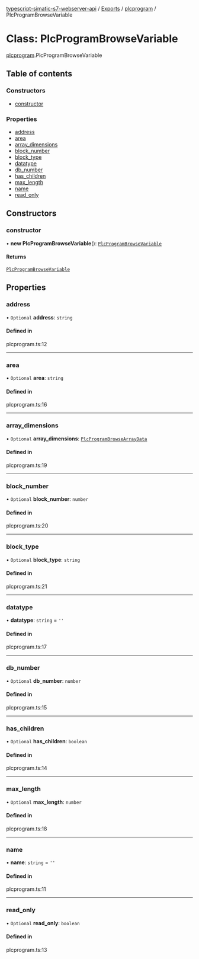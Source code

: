 [typescript-simatic-s7-webserver-api](../README.md) / [Exports](../modules.md) / [plcprogram](../modules/plcprogram.md) / PlcProgramBrowseVariable

# Class: PlcProgramBrowseVariable

[plcprogram](../modules/plcprogram.md).PlcProgramBrowseVariable

## Table of contents

### Constructors

- [constructor](plcprogram.PlcProgramBrowseVariable.md#constructor)

### Properties

- [address](plcprogram.PlcProgramBrowseVariable.md#address)
- [area](plcprogram.PlcProgramBrowseVariable.md#area)
- [array\_dimensions](plcprogram.PlcProgramBrowseVariable.md#array_dimensions)
- [block\_number](plcprogram.PlcProgramBrowseVariable.md#block_number)
- [block\_type](plcprogram.PlcProgramBrowseVariable.md#block_type)
- [datatype](plcprogram.PlcProgramBrowseVariable.md#datatype)
- [db\_number](plcprogram.PlcProgramBrowseVariable.md#db_number)
- [has\_children](plcprogram.PlcProgramBrowseVariable.md#has_children)
- [max\_length](plcprogram.PlcProgramBrowseVariable.md#max_length)
- [name](plcprogram.PlcProgramBrowseVariable.md#name)
- [read\_only](plcprogram.PlcProgramBrowseVariable.md#read_only)

## Constructors

### constructor

• **new PlcProgramBrowseVariable**(): [`PlcProgramBrowseVariable`](plcprogram.PlcProgramBrowseVariable.md)

#### Returns

[`PlcProgramBrowseVariable`](plcprogram.PlcProgramBrowseVariable.md)

## Properties

### address

• `Optional` **address**: `string`

#### Defined in

plcprogram.ts:12

___

### area

• `Optional` **area**: `string`

#### Defined in

plcprogram.ts:16

___

### array\_dimensions

• `Optional` **array\_dimensions**: [`PlcProgramBrowseArrayData`](plcprogram.PlcProgramBrowseArrayData.md)

#### Defined in

plcprogram.ts:19

___

### block\_number

• `Optional` **block\_number**: `number`

#### Defined in

plcprogram.ts:20

___

### block\_type

• `Optional` **block\_type**: `string`

#### Defined in

plcprogram.ts:21

___

### datatype

• **datatype**: `string` = `''`

#### Defined in

plcprogram.ts:17

___

### db\_number

• `Optional` **db\_number**: `number`

#### Defined in

plcprogram.ts:15

___

### has\_children

• `Optional` **has\_children**: `boolean`

#### Defined in

plcprogram.ts:14

___

### max\_length

• `Optional` **max\_length**: `number`

#### Defined in

plcprogram.ts:18

___

### name

• **name**: `string` = `''`

#### Defined in

plcprogram.ts:11

___

### read\_only

• `Optional` **read\_only**: `boolean`

#### Defined in

plcprogram.ts:13

